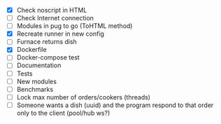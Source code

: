 - [x] Check noscript in HTML
- [ ] Check Internet connection
- [ ] Modules in pug to go (ToHTML method)
- [x] Recreate runner in new config
- [ ] Furnace returns dish
- [x] Dockerfile
- [ ] Docker-compose test
- [ ] Documentation
- [ ] Tests
- [ ] New modules
- [ ] Benchmarks
- [ ] Lock max number of orders/cookers (threads)
- [ ] Someone wants a dish (uuid) and the program respond to that order only to the client (pool/hub ws?)